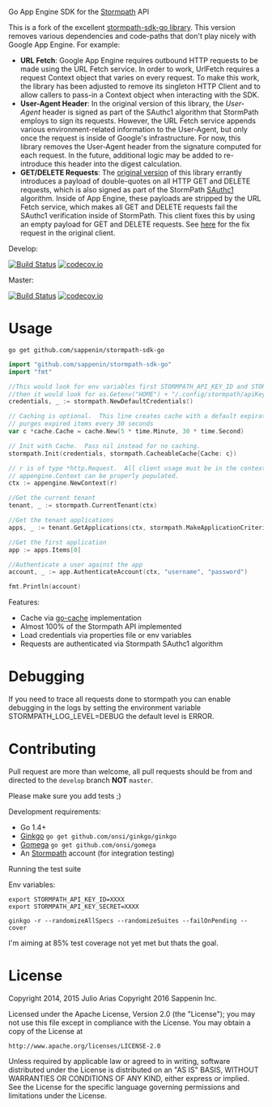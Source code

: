 Go App Engine SDK for the [Stormpath](http://stormpath.com/) API

This is a fork of the excellent [stormpath-sdk-go library](https://github.com/sappenin/stormpath-sdk-go).  This version removes various dependencies and code-paths that don't play nicely 
with Google App Engine.  For example:

- **URL Fetch**: Google App Engine requires outbound HTTP requests to be made using the URL Fetch service.  In order to work, UrlFetch requires a request Context
 object that varies on every request.  To make this work, the library has been adjusted to remove its singleton HTTP Client and to allow callers to pass-in a 
 Context object when interacting with the SDK.
- **User-Agent Header**: In the original version of this library, the *User-Agent* header is signed as part of the SAuthc1 algorithm that StormPath employs to sign
 its requests.  However, the URL Fetch service appends various environment-related information to the User-Agent, but only once the request is inside of Google's infrastructure.
 For now, this library removes the User-Agent header from the signature computed for each request.  In the future, additional logic may be added to re-introduce this
 header into the digest calculation.
- **GET/DELETE Requests**: The [original version](https://github.com/jarias/stormpath-sdk-go) of this library errantly introduces a payload of double-quotes on all 
 HTTP GET and DELETE requests, which is also signed as part of the StormPath [SAuthc1](https://github.com/stormpath/stormpath-sdk-spec/blob/master/specifications/algorithms/sauthc1.md) 
 algorithm.  Inside of App Engine, these payloads are stripped by the URL Fetch service, which makes all GET and DELETE requests fail the SAuthc1 verification 
 inside of StormPath.  This client fixes this by using an empty payload for GET and DELETE requests.  See [here](https://github.com/jarias/stormpath-sdk-go/issues/23) 
 for the fix request in the original client.

Develop:

[![Build Status](https://travis-ci.org/sappenin/stormpath-sdk-go.svg?branch=develop)](https://travis-ci.org/sappenin/stormpath-sdk-go) [![codecov.io](http://codecov.io/github/sappenin/stormpath-sdk-go/coverage.svg?branch=develop)](http://codecov.io/github/sappenin/stormpath-sdk-go?branch=develop)

Master:

[![Build Status](https://travis-ci.org/sappenin/stormpath-sdk-go.svg?branch=master)](https://travis-ci.org/sappenin/stormpath-sdk-go) [![codecov.io](http://codecov.io/github/sappenin/stormpath-sdk-go/coverage.svg?branch=master)](http://codecov.io/github/sappenin/stormpath-sdk-go?branch=master)

# Usage

```go get github.com/sappenin/stormpath-sdk-go```

```go
import "github.com/sappenin/stormpath-sdk-go"
import "fmt"

//This would look for env variables first STORMPATH_API_KEY_ID and STORMPATH_API_KEY_SECRET if empty
//then it would look for os.Getenv("HOME") + "/.config/stormpath/apiKey.properties" for the credentials
credentials, _ := stormpath.NewDefaultCredentials()

// Caching is optional.  This line creates cache with a default expiration time of 5 minutes, and which 
// purges expired items every 30 seconds
var c *cache.Cache = cache.New(5 * time.Minute, 30 * time.Second)

// Init with Cache.  Pass nil instead for no caching.
stormpath.Init(credentials, stormpath.CacheableCache{Cache: c})

// r is of type *http.Request.  All client usage must be in the context of a request so that the 
// appengine.Context can be properly populated.
ctx := appengine.NewContext(r)

//Get the current tenant
tenant, _ := stormpath.CurrentTenant(ctx)

//Get the tenant applications
apps, _ := tenant.GetApplications(ctx, stormpath.MakeApplicationCriteria().NameEq("test app"))

//Get the first application
app := apps.Items[0]

//Authenticate a user against the app
account, _ := app.AuthenticateAccount(ctx, "username", "password")

fmt.Println(account)
```

Features:

* Cache via [go-cache](https://github.com/patrickmn/go-cache) implementation
* Almost 100% of the Stormpath API implemented
* Load credentials via properties file or env variables
* Requests are authenticated via Stormpath SAuthc1 algorithm

# Debugging

If you need to trace all requests done to stormpath you can enable debugging in the logs
by setting the environment variable STORMPATH_LOG_LEVEL=DEBUG the default level is ERROR.

# Contributing

Pull request are more than welcome, all pull requests should be from and directed to the ```develop``` branch **NOT** ```master```.

Please make sure you add tests ;)

Development requirements:

- Go 1.4+
- [Ginkgo](https://onsi.github.io/ginkgo/) ```go get github.com/onsi/ginkgo/ginkgo```
- [Gomega](http://onsi.github.io/gomega/) ```go get github.com/onsi/gomega```
- An [Stormpath](https://stormpath.com) account (for integration testing)

Running the test suite

Env variables:

```
export STORMPATH_API_KEY_ID=XXXX
export STORMPATH_API_KEY_SECRET=XXXX
```

```
ginkgo -r --randomizeAllSpecs --randomizeSuites --failOnPending --cover
```

I'm aiming at 85% test coverage not yet met but thats the goal.

# License

Copyright 2014, 2015 Julio Arias
Copyright 2016 Sappenin Inc.

Licensed under the Apache License, Version 2.0 (the "License");
you may not use this file except in compliance with the License.
You may obtain a copy of the License at

    http://www.apache.org/licenses/LICENSE-2.0

Unless required by applicable law or agreed to in writing, software
distributed under the License is distributed on an "AS IS" BASIS,
WITHOUT WARRANTIES OR CONDITIONS OF ANY KIND, either express or implied.
See the License for the specific language governing permissions and
limitations under the License.
